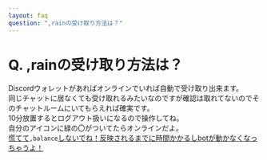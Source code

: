 ```yaml
---
layout: faq
question: ",rainの受け取り方法は？"
---
```


# Q. ,rainの受け取り方法は？  
Discordウォレットがあればオンラインでいれば自動で受け取り出来ます。  
同じチャットに居なくても受け取れるみたいなのですが確認は取れてないのでそのチャットルームにいてもらえれば確実です。  
10分放置するとログアウト扱いになるので操作してね。  
自分のアイコンに緑の〇がついてたらオンラインだよ。  
<u>慌てて</u>`,balance`<u>しないでね！反映されるまでに時間かかるしbotが動かなくなっちゃうよ！</u>  
